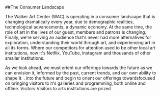 ##The Consumer Landscape

The Walker Art Center (WAC) is operating in a consumer landscape that is changing dramatically every year, due to  demographic realities, technological advancements, a dynamic economy. At the same time, the role of art in the lives of our guest, members and patrons is changing. Finally, we're serving an audience that's never had more alternatives for exploration, understanding their world through art, and experiencing art in all its forms. Where our competitors for attention used to be other local art institutions, now it's Netflix, YouTube, Instagram and thousands of other smaller institutions. 

As we look ahead, we must orient our offerings towards the future as we can envision it, informed by the past, current trends, and our own ability to shape it. .  into the future and begin to orient our offerings towardsfocused on bringing visitors to it's galleries and programming, both online and offline. Visitors Visitors to arts institutions are prized
